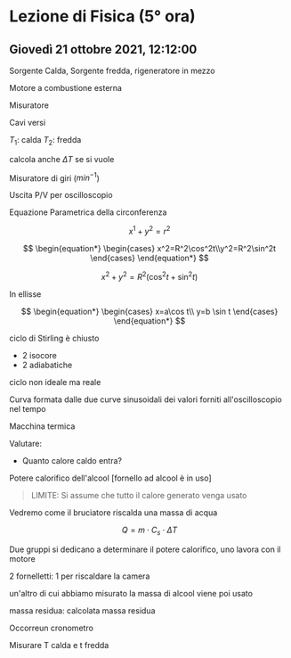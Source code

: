 # Lezione di Fisica (5° ora)
## Giovedì 21 ottobre 2021, 12:12:00


Sorgente Calda, Sorgente fredda, rigeneratore in mezzo

Motore a combustione esterna




Misuratore

Cavi versi

$T_1$: calda
$T_2$: fredda

calcola anche $\Delta T$ se si vuole

Misuratore di giri ($min^{-1}$)

Uscita P/V per oscilloscopio




Equazione Parametrica della circonferenza

$$
x^1+y^2=r^2
$$


$$
\begin{equation*} \begin{cases} x^2=R^2\cos^2t\\y^2=R^2\sin^2t \end{cases} \end{equation*}
$$


$$
x^2+y^2=R^2(\cos^2t+\sin^2t)
$$

In ellisse


$$
\begin{equation*} \begin{cases} x=a\cos t\\ y=b \sin t \end{cases} \end{equation*}
$$



ciclo di Stirling è chiusto

* 2 isocore
* 2 adiabatiche

ciclo non ideale ma reale 

Curva formata dalle due curve sinusoidali dei valori forniti all'oscilloscopio nel tempo


Macchina termica

Valutare:
* Quanto calore caldo entra?

Potere calorifico dell'alcool [fornello ad alcool è in uso]
> LIMITE: Si assume che tutto il calore generato venga usato

Vedremo come il bruciatore riscalda una massa di acqua

$$
Q=m\cdot C_s\cdot \Delta T
$$


Due gruppi si dedicano a determinare il potere calorifico, uno lavora con il motore

2 fornelletti: 1 per riscaldare la camera

un'altro di cui abbiamo misurato la massa di alcool viene poi usato

massa residua: calcolata massa residua

Occorreun cronometro

Misurare T calda e t fredda


<!--stackedit_data:
eyJoaXN0b3J5IjpbMTcwNjM4MDM4MSwtMTg3MzAyMzk5OSwtOT
gzNjM2OTM5LC03NDkyNjg3NDYsMTYxODk3MDc2MF19
-->